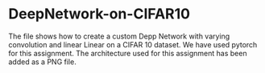 # DeepNetwork-on-CIFAR10
The file shows how to create a custom Depp Network with varying convolution and linear Linear on a CIFAR 10 dataset.
We have used pytorch for this assignment.
The architecture used for this assignment has been added as a PNG file.
